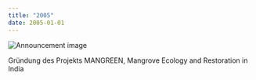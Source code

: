 ```yaml
---
title: "2005"
date: 2005-01-01
---
```


![Announcement image](https://www.deepwave.org/wp-content/uploads/2015/03/Boat-arrived-the-destination-Mangreen-Site-5.jpg)

Gründung des Projekts MANGREEN, Mangrove Ecology and Restoration in India
